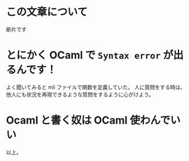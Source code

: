 # この文章について

断片です

# とにかく OCaml で `Syntax error` が出るんです！

よく聞いてみると mli ファイルで関数を定義していた。
人に質問をする時は、他人にも状況を再現できるような質問をするように心がけよう。

# Ocaml と書く奴は OCaml 使わんでいい

以上。
